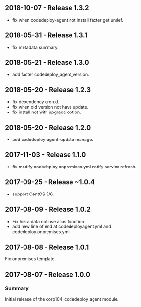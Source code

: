 ## 2018-10-07 - Release 1.3.2

  - fix when codedeploy-agent not install facter get undef.

## 2018-05-31 - Release 1.3.1

  - fix metadata summary.

## 2018-05-21 - Release 1.3.0

  - add facter codedeploy_agent_version.

## 2018-05-20 - Release 1.2.3

  - fix dependency cron.d.
  - fix when old version not have update.
  - fix install not with upgrade option.

## 2018-05-20 - Release 1.2.0

  - add codedeploy-agent-update manage.

## 2017-11-03 - Release 1.1.0

  - fix modify codedeploy.onpremises.yml notify service refresh.

## 2017-09-25 - Release ~1.0.4

  - support CentOS 5/6.

## 2017-08-09 - Release 1.0.2

  - Fix hiera data not use alias function.
  - add new line of end at codedeployagent.yml and codedeploy.onpremises.yml.

## 2017-08-08 - Release 1.0.1

Fix onpremises template.

## 2017-08-07 - Release 1.0.0
### Summary

Initial release of the corp104_codedeploy_agent module.

